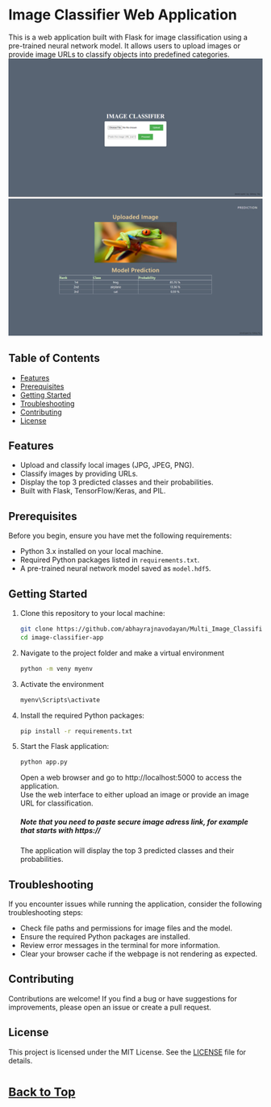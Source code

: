 # Image Classifier Web Application

This is a web application built with Flask for image classification using a pre-trained neural network model. It allows users to upload images or provide image URLs to classify objects into predefined categories.
![HomePage](https://github.com/abhayrajnavodayan/Multi_Image_Classifier/blob/main/ScreenShots/HomePage.png)
![ResultPage](https://github.com/abhayrajnavodayan/Multi_Image_Classifier/blob/main/ScreenShots/ResultPage.png)


## Table of Contents

- [Features](#features)
- [Prerequisites](#prerequisites)
- [Getting Started](#getting-started)
- [Troubleshooting](#troubleshooting)
- [Contributing](#contributing)
- [License](#license)

## Features

- Upload and classify local images (JPG, JPEG, PNG).
- Classify images by providing URLs.
- Display the top 3 predicted classes and their probabilities.
- Built with Flask, TensorFlow/Keras, and PIL.

## Prerequisites

Before you begin, ensure you have met the following requirements:

- Python 3.x installed on your local machine.
- Required Python packages listed in `requirements.txt`.
- A pre-trained neural network model saved as `model.hdf5`.

## Getting Started

1. Clone this repository to your local machine:

   ```bash
   git clone https://github.com/abhayrajnavodayan/Multi_Image_Classifier.git
   cd image-classifier-app
   ```
   
2. Navigate to the project folder and make a virtual environment
   ```bash
   python -m veny myenv
   ```
3. Activate the environment
   ```bash
   myenv\Scripts\activate
   ```
   
4. Install the required Python packages:
   ```bash
   pip install -r requirements.txt
   ```
5. Start the Flask application:
   ```bash
   python app.py
   ```
   Open a web browser and go to http://localhost:5000 to access the application.<br>
   Use the web interface to either upload an image or provide an image URL for classification.<br>
   ##### Note that you need to paste secure image adress link, for example that starts with https:// <br>
   The application will display the top 3 predicted classes and their probabilities.


## Troubleshooting
   If you encounter issues while running the application, consider the following troubleshooting steps: <br>
   * Check file paths and permissions for image files and the model.
* Ensure the required Python packages are installed.
* Review error messages in the terminal for more information.
* Clear your browser cache if the webpage is not rendering as expected.

## Contributing
  Contributions are welcome! If you find a bug or have suggestions for improvements, please open an issue or create a pull request.


## License

This project is licensed under the MIT License. See the [LICENSE](LICENSE) file for details.

# <sup>[Back to Top](#table-of-contents)</sup>




   

